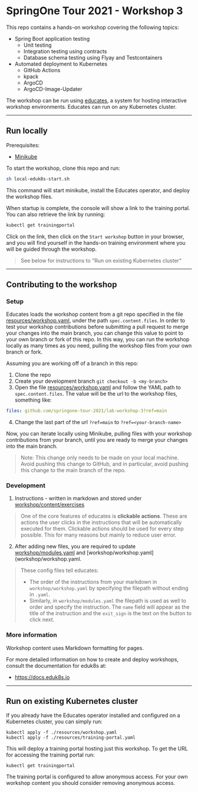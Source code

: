 # SpringOne Tour 2021 - Workshop 3

This repo contains a hands-on workshop covering the following topics:
  - Spring Boot application testing 
    - Unit testing
    - Integration testing using contracts
    - Database schema testing using Flyay and Testcontainers
  - Automated deployment to Kubernetes
    - GitHub Actions
    - kpack
    - ArgoCD
    - ArgoCD-Image-Updater

The workshop can be run using [educates](https://docs.edukates.io), a system for hosting interactive workshop environments.
Educates can run on any Kubernetes cluster.

---
## Run locally

Prerequisites:
- [Minikube](https://minikube.sigs.k8s.io/docs/start/)

To start the workshop, clone this repo and run:
```bash
sh local-eduk8s-start.sh
```

This command will start minikube, install the Educates operator, and deploy the workshop files.

When startup is complete, the console will show a link to the training portal.
You can also retrieve the link by running:
```bash
kubectl get trainingportal
```

Click on the link, then click on the `Start workshop` button in your browser, and you will find yourself in the hands-on training environment where you will be guided through the workshop.

> See below for instructions to "Run on existing Kubernetes cluster"

---
## Contributing to the workshop

### Setup
Educates loads the workshop content from a git repo specified in the file [resources/workshop.yaml](resources/workshop.yaml), under the path `spec.content.files`.
In order to test your workshop contributions before submitting a pull request to merge your changes into the main branch, you can change this value to point to your own branch or fork of this repo.
In this way, you can run the workshop locally as many times as you need, pulling the workshop files from your own branch or fork.

Assuming you are working off of a branch in this repo:
1. Clone the repo
2. Create your development branch `git checkout -b <my-branch>`
3. Open the file [resources/workshop.yaml](resources/workshop.yaml) and follow the YAML path to `spec.content.files`.
   The value will be the url to the workshop files, something like: 
```yaml
files: github.com/springone-tour-2021/lab-workshop-3?ref=main
```
4. Change the last part of the url `?ref=main` to `?ref=<your-branch-name>`

Now, you can iterate locally using Minikube, pulling files with your workshop contributions from your branch, until you are ready to merge your changes into the main branch.

> Note: This change only needs to be made on your local machine.
> Avoid pushing this change to GitHub, and in particular, avoid pushing this change to the main branch of the repo.

### Development

1. Instructions - written in markdown and stored under [workshop/content/exercises](workshop/content/exercises)

> One of the core features of educates is **clickable actions**.
> These are actions the user clicks in the instructions that will be automatically executed for them.
> Clickable actions should be used for every step possible.
> This for many reasons but mainly to reduce user error.


2. After adding new files, you are required to update [workshop/modules.yaml](workshop/modules.yaml) and [workshop/workshop.yaml](workshop/workshop.yaml. 

> These config files tell educates:
> - The order of the instructions from your markdown in `workshop/workshop.yaml` by specifying the filepath without ending in `.yaml`.
> - Similarly, in `workshop/modules.yaml` the filepath is used as well to order and specify the instruction. The `name` field will appear as the title of the instruction and the `exit_sign` is the text on the button to click next.

### More information

Workshop content uses Markdown formatting for pages.

For more detailed information on how to create and deploy workshops, consult the documentation for eduk8s at:

* https://docs.eduk8s.io

---
## Run on existing Kubernetes cluster

If you already have the Educates operator installed and configured on a Kubernetes cluster, you can simply run:

```
kubectl apply -f ./resources/workshop.yaml
kubectl apply -f ./resources/training-portal.yaml
```

This will deploy a training portal hosting just this workshop. 
To get the URL for accessing the training portal run:

```shell
kubectl get trainingportal
```

The training portal is configured to allow anonymous access. 
For your own workshop content you should consider removing anonymous access.
